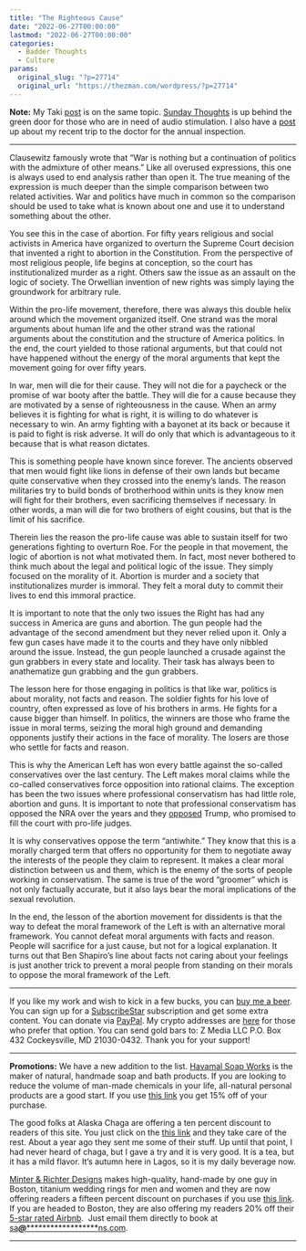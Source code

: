 ```yaml
---
title: "The Righteous Cause"
date: "2022-06-27T00:00:00"
lastmod: "2022-06-27T00:00:00"
categories:
  - Badder Thoughts
  - Culture
params:
  original_slug: "?p=27714"
  original_url: "https://thezman.com/wordpress/?p=27714"
---
```


**Note:** My Taki
<a href="https://www.takimag.com/article/who-over-how/" rel="noopener"
target="_blank">post</a> is on the same topic.
<a href="https://www.subscribestar.com/posts/638835" rel="noopener"
target="_blank">Sunday Thoughts</a> is up behind the green door for
those who are in need of audio stimulation. I also have a
<a href="https://www.subscribestar.com/posts/636494" rel="noopener"
target="_blank">post</a> up about my recent trip to the doctor for the
annual inspection.

------------------------------------------------------------------------

Clausewitz famously wrote that “War is nothing but a continuation of
politics with the admixture of other means.” Like all overused
expressions, this one is always used to end analysis rather than open
it. The true meaning of the expression is much deeper than the simple
comparison between two related activities. War and politics have much in
common so the comparison should be used to take what is known about one
and use it to understand something about the other.

You see this in the case of abortion. For fifty years religious and
social activists in America have organized to overturn the Supreme Court
decision that invented a right to abortion in the Constitution. From the
perspective of most religious people, life begins at conception, so the
court has institutionalized murder as a right. Others saw the issue as
an assault on the logic of society. The Orwellian invention of new
rights was simply laying the groundwork for arbitrary rule.

Within the pro-life movement, therefore, there was always this double
helix around which the movement organized itself. One strand was the
moral arguments about human life and the other strand was the rational
arguments about the constitution and the structure of America politics.
In the end, the court yielded to those rational arguments, but that
could not have happened without the energy of the moral arguments that
kept the movement going for over fifty years.

In war, men will die for their cause. They will not die for a paycheck
or the promise of war booty after the battle. They will die for a cause
because they are motivated by a sense of righteousness in the cause.
When an army believes it is fighting for what is right, it is willing to
do whatever is necessary to win. An army fighting with a bayonet at its
back or because it is paid to fight is risk adverse. It will do only
that which is advantageous to it because that is what reason dictates.

This is something people have known since forever. The ancients observed
that men would fight like lions in defense of their own lands but became
quite conservative when they crossed into the enemy’s lands. The reason
militaries try to build bonds of brotherhood within units is they know
men will fight for their brothers, even sacrificing themselves if
necessary. In other words, a man will die for two brothers of eight
cousins, but that is the limit of his sacrifice.

Therein lies the reason the pro-life cause was able to sustain itself
for two generations fighting to overturn Roe. For the people in that
movement, the logic of abortion is not what motivated them. In fact,
most never bothered to think much about the legal and political logic of
the issue. They simply focused on the morality of it. Abortion is murder
and a society that institutionalizes murder is immoral. They felt a
moral duty to commit their lives to end this immoral practice.

It is important to note that the only two issues the Right has had any
success in America are guns and abortion. The gun people had the
advantage of the second amendment but they never relied upon it. Only a
few gun cases have made it to the courts and they have only nibbled
around the issue. Instead, the gun people launched a crusade against the
gun grabbers in every state and locality. Their task has always been to
anathematize gun grabbing and the gun grabbers.

The lesson here for those engaging in politics is that like war,
politics is about morality, not facts and reason. The soldier fights for
his love of country, often expressed as love of his brothers in arms. He
fights for a cause bigger than himself. In politics, the winners are
those who frame the issue in moral terms, seizing the moral high ground
and demanding opponents justify their actions in the face of morality.
The losers are those who settle for facts and reason.

This is why the American Left has won every battle against the so-called
conservatives over the last century. The Left makes moral claims while
the co-called conservatives force opposition into rational claims. The
exception has been the two issues where professional conservatism has
had little role, abortion and guns. It is important to note that
professional conservatism has opposed the NRA over the years and they
<a href="https://archive.ph/S1Q6H" rel="noopener"
target="_blank">opposed</a> Trump, who promised to fill the court with
pro-life judges.

It is why conservatives oppose the term “antiwhite.” They know that this
is a morally charged term that offers no opportunity for them to
negotiate away the interests of the people they claim to represent. It
makes a clear moral distinction between us and them, which is the enemy
of the sorts of people working in conservatism. The same is true of the
word “groomer” which is not only factually accurate, but it also lays
bear the moral implications of the sexual revolution.

In the end, the lesson of the abortion movement for dissidents is that
the way to defeat the moral framework of the Left is with an alternative
moral framework. You cannot defeat moral arguments with facts and
reason. People will sacrifice for a just cause, but not for a logical
explanation. It turns out that Ben Shapiro’s line about facts not caring
about your feelings is just another trick to prevent a moral people from
standing on their morals to oppose the moral framework of the Left.

------------------------------------------------------------------------

If you like my work and wish to kick in a few bucks, you can
<a href="https://www.buymeacoffee.com/mujolulu" rel="noopener"
target="_blank">buy me a beer</a>. You can sign up for a
<a href="https://www.subscribestar.com/the-z-blog" rel="noopener"
target="_blank">SubscribeStar</a> subscription and get some extra
content. You can donate via <a
href="https://www.paypal.com/donate/?cmd=_s-xclick&amp;hosted_button_id=UDAS2Q8JYA6CN&amp;source=url"
rel="noopener" target="_blank">PayPal</a>. My crypto addresses are
<a href="https://thezman.com/wordpress/?page_id=22713" rel="noopener"
target="_blank">here</a> for those who prefer that option. You can send
gold bars to: Z Media LLC P.O. Box 432 Cockeysville, MD 21030-0432.
Thank you for your support!

------------------------------------------------------------------------

**Promotions:** We have a new addition to the list.
<a href="https://havamalsoapworks.com/" rel="noopener"
target="_blank">Havamal Soap Works</a> is the maker of natural, handmade
soap and bath products. If you are looking to reduce the volume of
man-made chemicals in your life, all-natural personal products are a
good start. If you use
<a href="https://havamalsoapworks.com/discount/ZMAN" rel="noopener"
target="_blank">this link</a> you get 15% off of your purchase.

The good folks at Alaska Chaga are offering a ten percent discount to
readers of this site. You just click on the
<a href="https://alaskachaga.us/discount/ZMAN" rel="noopener noreferrer"
target="_blank">this link</a> and they take care of the rest. About a
year ago they sent me some of their stuff. Up until that point, I had
never heard of chaga, but I gave a try and it is very good. It is a tea,
but it has a mild flavor. It’s autumn here in Lagos, so it is my daily
beverage now.

<a href="https://www.minterandrichterdesigns.com/"
rel="noreferrer nofollow noopener" target="_blank">Minter &amp; Richter
Designs</a> makes high-quality, hand-made by one guy in Boston, titanium
wedding rings for men and women and they are now offering readers a
fifteen percent discount on purchases if you use
<a href="https://www.minterandrichterdesigns.com/discount/ZMAN"
rel="noreferrer nofollow noopener" target="_blank">this link</a>.
<span class="highlight"><span class="colour"><span class="font"><span class="size">If
you are headed to Boston, they are also offering my readers 20% off
their <a
href="https://www.airbnb.com/users/7988017/listings?user_id=7988017&amp;s=3"
rel="noopener noreferrer" target="_blank">5-star rated Airbnb</a>.  Just
email them directly to book at
<a href="mailto:sa***@*********************ns.com"
data-original-string="G6k9ADL05MPsriOv3f7nBA==cb7D8u6/BND9VgwApET0AslHt3sTxWClOiN8RpAmQgWYDyRLAhSTlDtmBE1z+rJhcJ6"><span
class="apbct-email-encoder"
data-original-string="7ncmhv+bTHbm61S1Yk6RlA==cb71ORxOLOw2DWnJlwW+5DmG7YO/8ycEp4vg7pfwq6hBYy2M7M1gZJAktpAVo8Mz31g"
title="This contact has been encoded by Anti-Spam by CleanTalk. Click to decode. To finish the decoding make sure that JavaScript is enabled in your browser.">sa<span
class="apbct-blur">***</span>@<span
class="apbct-blur">*********************</span>ns.com</span></a>.</span></span></span></span>

------------------------------------------------------------------------
